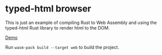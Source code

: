 # typed-html browser

This is just an example of compiling Rust to Web Assembly and using the typed-html Rust library to render html to the 
DOM. 

[Demo](https://logankeenan.com/typed-html-browser/index.html)

Run `wasm-pack build --target web` to build the project.

